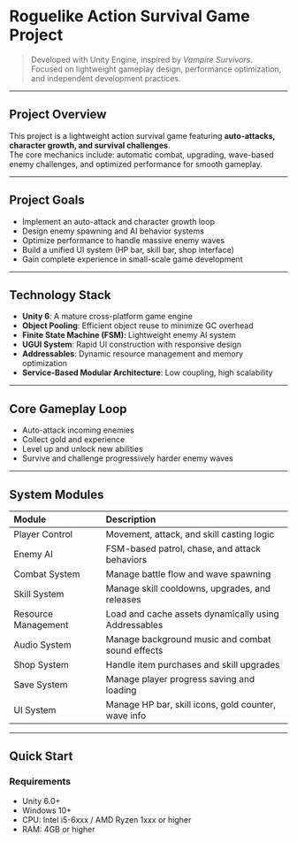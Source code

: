 #  Roguelike Action Survival Game Project

> Developed with Unity Engine, inspired by *Vampire Survivors*.  
> Focused on lightweight gameplay design, performance optimization, and independent development practices.

---

##  Project Overview

This project is a lightweight action survival game featuring **auto-attacks, character growth, and survival challenges**.  
The core mechanics include: automatic combat, upgrading, wave-based enemy challenges, and optimized performance for smooth gameplay.

---

##  Project Goals

- Implement an auto-attack and character growth loop
- Design enemy spawning and AI behavior systems
- Optimize performance to handle massive enemy waves
- Build a unified UI system (HP bar, skill bar, shop interface)
- Gain complete experience in small-scale game development

---

##  Technology Stack

- **Unity 6**: A mature cross-platform game engine
- **Object Pooling**: Efficient object reuse to minimize GC overhead
- **Finite State Machine (FSM)**: Lightweight enemy AI system
- **UGUI System**: Rapid UI construction with responsive design
- **Addressables**: Dynamic resource management and memory optimization
- **Service-Based Modular Architecture**: Low coupling, high scalability

---

##  Core Gameplay Loop

- Auto-attack incoming enemies
- Collect gold and experience
- Level up and unlock new abilities
- Survive and challenge progressively harder enemy waves

---

##  System Modules

| Module | Description |
| :--- | :--- |
| Player Control | Movement, attack, and skill casting logic |
| Enemy AI | FSM-based patrol, chase, and attack behaviors |
| Combat System | Manage battle flow and wave spawning |
| Skill System | Manage skill cooldowns, upgrades, and releases |
| Resource Management | Load and cache assets dynamically using Addressables |
| Audio System | Manage background music and combat sound effects |
| Shop System | Handle item purchases and skill upgrades |
| Save System | Manage player progress saving and loading |
| UI System | Manage HP bar, skill icons, gold counter, wave info |

---

##  Quick Start

### Requirements

- Unity 6.0+
- Windows 10+
- CPU: Intel i5-6xxx / AMD Ryzen 1xxx or higher
- RAM: 4GB or higher
